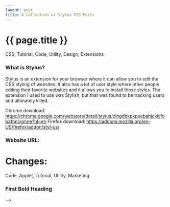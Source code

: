 ```yaml
---
layout: post
title: A Collection of Stylus CSS Edits
---
```


{{ page.title }}
================
<!--Available Meta Tags: CSS, Code, Applet, Tutorial, Utility, Design, Extensions, Marketing -->
<p class="meta">CSS, Tutorial, Code, Utility, Design, Extensions</p>

### What is Stylus?

Stylus is an extension for your browser where it can allow you to edit the CSS styling of websites. It also has a lot of user style where other people editing their favorite websites and it allows you to install those styles. The extension I used to use was Stylish, but that was found to be tracking users and ultimately killed.

Chrome download: https://chrome.google.com/webstore/detail/stylus/clngdbkpkpeebahjckkjfobafhncgmne?hl=en
Firefox download: https://addons.mozilla.org/en-US/firefox/addon/styl-us/

### Website URL: 
# Changes:













<!-- ---
layout: post
title: post title
---

{{ page.title }}
================
<!--Available Meta Tags: Code, Applet, Tutorial, Utility, Marketing -->
<p class="meta">Code, Applet, Tutorial, Utility, Marketing</p>

### First Bold Heading
-->
